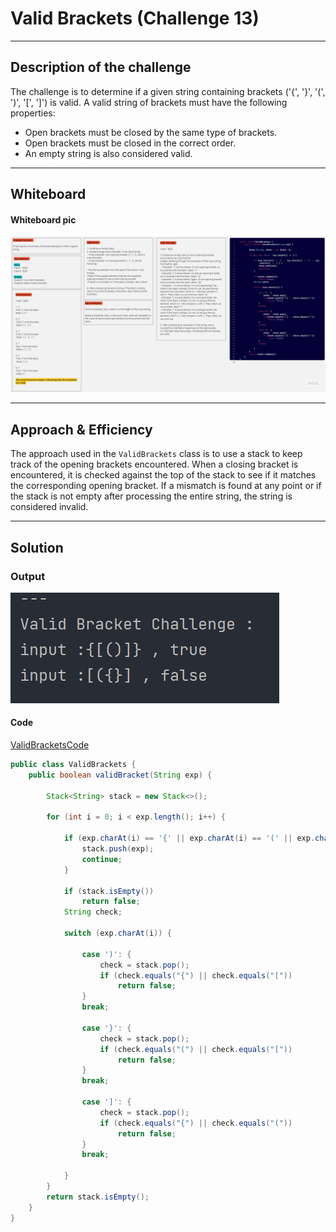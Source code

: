 # Valid Brackets (Challenge 13)

---

## Description of the challenge

The challenge is to determine if a given string containing brackets ('{', '}', '(', ')', '[', ']') is valid. A valid string of brackets must have the following properties:

- Open brackets must be closed by the same type of brackets.
- Open brackets must be closed in the correct order.
- An empty string is also considered valid.

---

## Whiteboard

#### Whiteboard pic

![](img/CC13.jpg)

---

## Approach & Efficiency

The approach used in the `ValidBrackets` class is to use a stack to keep track of the opening brackets encountered. When a closing bracket is encountered, it is checked against the top of the stack to see if it matches the corresponding opening bracket. If a mismatch is found at any point or if the stack is not empty after processing the entire string, the string is considered invalid.

---

## Solution

### Output

![](img/validOutput.png)

#### Code

[ValidBracketsCode](stackqueue/stack/ValidBrackets.java)

```java
public class ValidBrackets {
    public boolean validBracket(String exp) {

        Stack<String> stack = new Stack<>();

        for (int i = 0; i < exp.length(); i++) {

            if (exp.charAt(i) == '{' || exp.charAt(i) == '(' || exp.charAt(i) == '[') {
                stack.push(exp);
                continue;
            }

            if (stack.isEmpty())
                return false;
            String check;

            switch (exp.charAt(i)) {

                case ')': {
                    check = stack.pop();
                    if (check.equals("{") || check.equals("["))
                        return false;
                }
                break;

                case '}': {
                    check = stack.pop();
                    if (check.equals("(") || check.equals("["))
                        return false;
                }
                break;

                case ']': {
                    check = stack.pop();
                    if (check.equals("{") || check.equals("("))
                        return false;
                }
                break;

            }
        }
        return stack.isEmpty();
    }
}

```